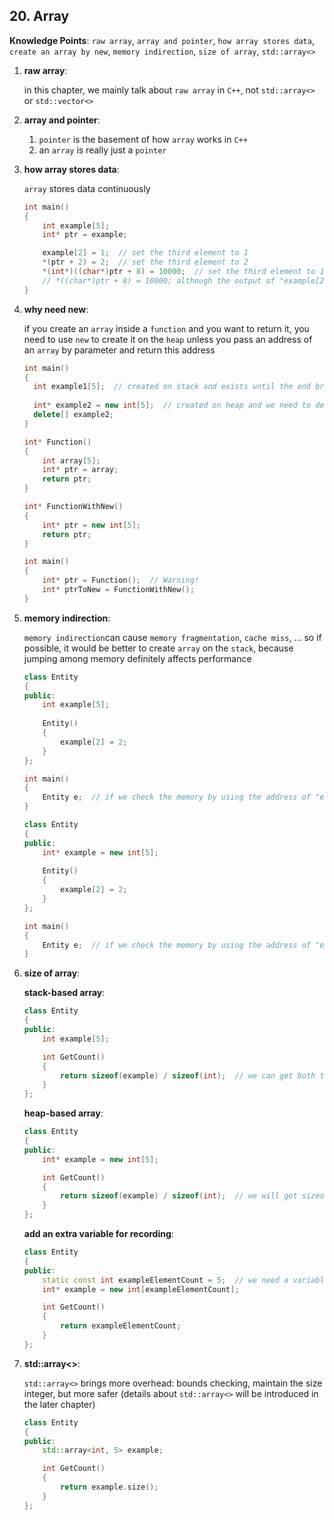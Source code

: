 ## 20. Array

**Knowledge Points**: `raw array`,  `array and pointer`, `how array stores data`, `create an array by new`, `memory indirection`, `size of array`, `std::array<>`

1. **raw array**: 

    in this chapter, we mainly talk about `raw array` in `C++`, not `std::array<>` or `std::vector<>`

2. **array and pointer**: 

    1. `pointer` is the basement of how `array` works in `C++`
    2. an `array` is really just a `pointer`

3. **how array stores data**: 

    `array` stores data continuously

    ```c++
    int main()
    {
        int example[5];
        int* ptr = example;
    
        example[2] = 1;  // set the third element to 1
        *(ptr + 2) = 2;  // set the third element to 2
        *(int*)((char*)ptr + 8) = 10000;  // set the third element to 10000
        // *((char*)ptr + 8) = 10000; although the output of "example[2]" is also "10000", but in fact there has truncation in this case
    }
    ```

4. **why need new**: 

    if you create an `array` inside a `function` and you want to return it, you need to use `new` to create it on the `heap` unless you pass an address of an `array` by parameter and return this address

    ```c++
    int main()
    {
      int example1[5];  // created on stack and exists until the end braket
      
      int* example2 = new int[5];  // created on heap and we need to delete it
      delete[] example2;
    }
    ```

    ```c++
    int* Function()
    {
        int array[5];
        int* ptr = array;
        return ptr;
    }
    
    int* FunctionWithNew()
    {
        int* ptr = new int[5];
        return ptr;
    }
    
    int main()
    {
        int* ptr = Function();  // Warning!
        int* ptrToNew = FunctionWithNew();
    }
    ```

5. **memory indirection**: 

    `memory indirection`can cause `memory fragmentation`, `cache miss`, ... so if possible, it would be better to create `array` on the `stack`, because jumping among memory definitely affects performance

    ```c++
    class Entity
    {
    public:
        int example[5];
      
        Entity()
        {
            example[2] = 2;
        }
    };
    
    int main()
    {
        Entity e;  // if we check the memory by using the address of "e", we will see the data of "example" directly
    }
    ```

    ```c++
    class Entity
    {
    public:
        int* example = new int[5];
      
        Entity()
        {
            example[2] = 2;
        }
    };
    
    int main()
    {
        Entity e;  // if we check the memory by using the address of "e", we will see there is an address, which is the "example" pointer (i.e., the address of the array): f8 81 ca 00, and then if we check the memory 0x00ca81f8, we will see the data of the "example" array
    }
    ```

6. **size of array**: 

    **stack-based array**: 

    ```c++
    class Entity
    {
    public:
        int example[5];
    
        int GetCount()
        {
            return sizeof(example) / sizeof(int);  // we can get both the size and count of the array if it's created on the stack
        }
    };
    ```

    **heap-based array**: 

    ```c++
    class Entity
    {
    public:
        int* example = new int[5];
    
        int GetCount()
        {
            return sizeof(example) / sizeof(int);  // we will get sizeof(example) = 4 and count = 1 as the array is created on the heap
        }
    };
    ```

    **add an extra variable for recording**: 

    ```c++
    class Entity
    {
    public:
    	static const int exampleElementCount = 5;  // we need a variable to record the count
    	int* example = new int[exampleElementCount];
    
    	int GetCount()
        {
            return exampleElementCount;
        }
    };
    ```

7. **std::array<>**: 

    `std::array<>` brings more overhead: bounds checking, maintain the size integer, but more safer (details about `std::array<>` will be introduced in the later chapter)

    ```c++
    class Entity
    {
    public:
        std::array<int, 5> example;
    
        int GetCount()
        {
            return example.size();
        }
    };
    ```

